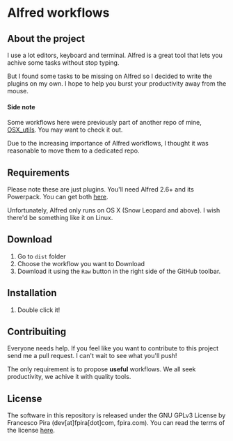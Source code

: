 # Alfred workflows

## About the project

I use a lot editors, keyboard and terminal. Alfred is a great tool that lets you achive some tasks without stop typing.

But I found some tasks to be missing on Alfred so I decided to write the plugins on my own. I hope to help you burst your productivity away from the mouse.

#### Side note

Some workflows here were previously part of another repo of mine, [OSX_utils](https://github.com/pirafrank/OSX_utils). You may want to check it out.

Due to the increasing importance of Alfred workflows, I thought it was reasonable to move them to a dedicated repo.

## Requirements

Please note these are just plugins. You'll need Alfred 2.6+ and its Powerpack.
You can get both [here](http://www.alfredapp.com).

Unfortunately, Alfred only runs on OS X (Snow Leopard and above). I wish there'd be something like it on Linux.

## Download

1. Go to `dist` folder
2. Choose the workflow you want to Download
3. Download it using the `Raw` button in the right side of the GitHub toolbar.

## Installation

1. Double click it!

## Contribuiting

Everyone needs help. If you feel like you want to contribute to this project send me a pull request. I can't wait to see what you'll push! 

The only requirement is to propose **useful** workflows. We all seek productivity, we achive it with quality tools.

## License
The software in this repository is released under the GNU GPLv3 License by Francesco Pira (dev[at]fpira[dot]com, fpira.com). You can read the terms of the license [here](http://www.gnu.org/licenses/gpl-3.0.html).

